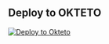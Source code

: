 ## Deploy to OKTETO
[![Deploy to Okteto](https://okteto.com/develop-okteto.svg)](https://cloud.okteto.com/deploy?repository=https://github.com/luisdaniel1709/code7.1.5)

